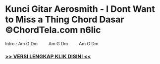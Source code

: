 
 # Kunci Gitar Aerosmith - I Dont Want to Miss a Thing Chord Dasar ©ChordTela.com n6lic


Intro : Am G Dm         Am G Dm         Am G Dm

###  <a href="https://shortlighzx.web.app?sq=Kunci Gitar Aerosmith - I Dont Want to Miss a Thing Chord Dasar ©ChordTela.com"> >> VERSI LENGKAP KLIK DISINI << </a>
